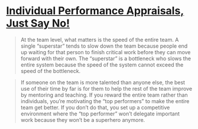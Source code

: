 # [Individual Performance Appraisals, Just Say No!](https://holub.com/individual-performance-appraisals-just-say-no/)

> At the team level, what matters is the speed of the entire team. A single “superstar” tends to slow down the team because people end up waiting for that person to finish critical work before they can move forward with their own. The “superstar” is a bottleneck who slows the entire system because the speed of the system cannot exceed the speed of the bottleneck.

> If someone on the team is more talented than anyone else, the best use of their time by far is for them to help the rest of the team improve by mentoring and teaching. If you reward the entire team rather than individuals, you’re motivating the “top performers” to make the entire team get better. If you don’t do that, you set up a competitive environment where the “top performer” won’t delegate important work because they won’t be a superhero anymore.


